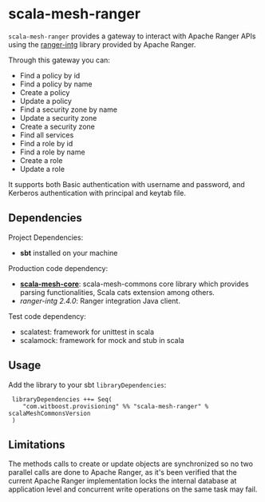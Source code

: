 # scala-mesh-ranger

`scala-mesh-ranger` provides a gateway to interact with Apache Ranger APIs using the [ranger-intg](https://github.com/apache/ranger/tree/master/intg/src/main/java) library provided by Apache Ranger.

Through this gateway you can:
* Find a policy by id
* Find a policy by name
* Create a policy
* Update a policy
* Find a security zone by name
* Update a security zone
* Create a security zone
* Find all services
* Find a role by id
* Find a role by name
* Create a role
* Update a role

It supports both Basic authentication with username and password, and Kerberos authentication with principal and keytab file.

## Dependencies

Project Dependencies:

* **sbt** installed on your machine

Production code dependency:

* [**scala-mesh-core**](../core): scala-mesh-commons core library which provides parsing functionalities, Scala cats extension among others.
* *ranger-intg 2.4.0*: Ranger integration Java client.

Test code dependency:

* scalatest: framework for unittest in scala
* scalamock: framework for mock and stub in scala

## Usage

Add the library to your sbt `libraryDependencies`:

```
 libraryDependencies ++= Seq(
    "com.witboost.provisioning" %% "scala-mesh-ranger" % scalaMeshCommonsVersion
 )
```

## Limitations

The methods calls to create or update objects are synchronized so no two parallel calls are done to Apache Ranger, as it's been verified that the current Apache Ranger implementation locks the internal database at application level and concurrent write operations on the same task may fail.